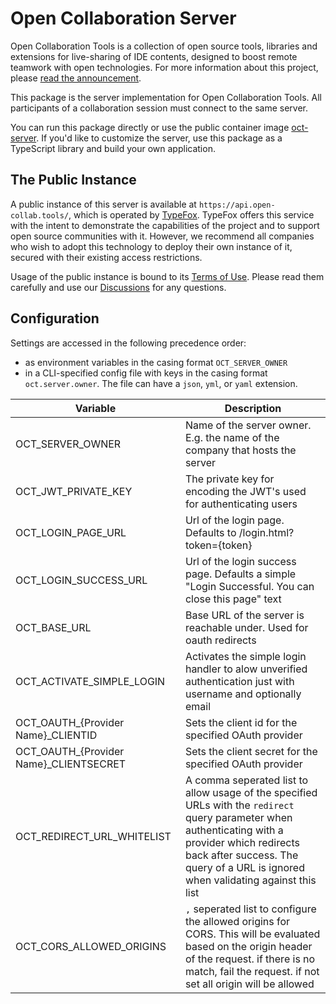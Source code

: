 # Open Collaboration Server

Open Collaboration Tools is a collection of open source tools, libraries and extensions for live-sharing of IDE contents, designed to boost remote teamwork with open technologies. For more information about this project, please [read the announcement](https://www.typefox.io/blog/open-collaboration-tools-announcement/).

This package is the server implementation for Open Collaboration Tools. All participants of a collaboration session must connect to the same server.

You can run this package directly or use the public container image [oct-server](https://github.com/eclipse-oct/open-collaboration-tools/pkgs/container/open-collaboration-tools%2Foct-server). If you'd like to customize the server, use this package as a TypeScript library and build your own application.

## The Public Instance

A public instance of this server is available at `https://api.open-collab.tools/`, which is operated by [TypeFox](https://www.typefox.io/). TypeFox offers this service with the intent to demonstrate the capabilities of the project and to support open source communities with it. However, we recommend all companies who wish to adopt this technology to deploy their own instance of it, secured with their existing access restrictions.

Usage of the public instance is bound to its [Terms of Use](https://www.open-collab.tools/tos/). Please read them carefully and use our [Discussions](https://github.com/eclipse-oct/open-collaboration-tools/discussions) for any questions.

## Configuration

Settings are accessed in the following precedence order:
- as environment variables in the casing format `OCT_SERVER_OWNER`
- in a CLI-specified config file with keys in the casing format `oct.server.owner`. The file can have a `json`, `yml`, or `yaml` extension.

| Variable | Description |
|--------------------|---|
| OCT_SERVER_OWNER          | Name of the server owner. E.g. the name of the company that hosts the server |
| OCT_JWT_PRIVATE_KEY       | The private key for encoding the JWT's used for authenticating users  |
| OCT_LOGIN_PAGE_URL        | Url of the login page. Defaults to /login.html?token={token}  |
| OCT_LOGIN_SUCCESS_URL     | Url of the login success page. Defaults a simple "Login Successful. You can close this page" text  |
| OCT_BASE_URL              | Base URL of the server is reachable under. Used for oauth redirects |
| OCT_ACTIVATE_SIMPLE_LOGIN | Activates the simple login handler to alow unverified authentication just with username and optionally email |
| OCT_OAUTH_{Provider Name}_CLIENTID | Sets the client id for the specified OAuth provider |
| OCT_OAUTH_{Provider Name}_CLIENTSECRET | Sets the client secret for the specified OAuth provider |
| OCT_REDIRECT_URL_WHITELIST | A comma seperated list to allow usage of the specified URLs with the `redirect` query parameter when authenticating with a provider which redirects back after success. The query of a URL is ignored when validating against this list   |
| OCT_CORS_ALLOWED_ORIGINS | `,` seperated list to configure the allowed origins for CORS. This will be evaluated based on the origin header of the request. if there is no match, fail the request. if not set all origin will be allowed |

